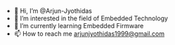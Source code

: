 - 👋 Hi, I’m @Arjun-Jyothidas
- 👀 I’m interested in the field of Embedded Technology
- 🌱 I’m currently learning Embedded Firmware
- 📫 How to reach me arjunjyothidas1999@gmail.com

<!---
Arjun-Jyothidas/Arjun-Jyothidas is a ✨ special ✨ repository because its `README.md` (this file) appears on your GitHub profile.
You can click the Preview link to take a look at your changes.
--->
